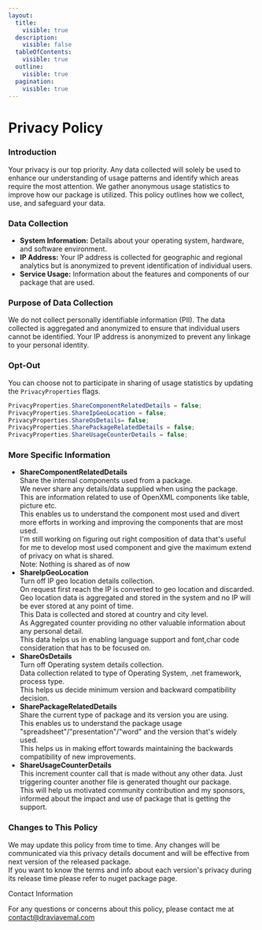```yaml
---
layout:
  title:
    visible: true
  description:
    visible: false
  tableOfContents:
    visible: true
  outline:
    visible: true
  pagination:
    visible: true
---
```


# Privacy Policy

### Introduction

Your privacy is our top priority. Any data collected will solely be used to enhance our understanding of usage patterns and identify which areas require the most attention. We gather anonymous usage statistics to improve how our package is utilized. This policy outlines how we collect, use, and safeguard your data.

### Data Collection

* **System Information:** Details about your operating system, hardware, and software environment.
* **IP Address:** Your IP address is collected for geographic and regional analytics but is anonymized to prevent identification of individual users.
* **Service Usage:** Information about the features and components of our package that are used.

### Purpose of Data Collection

We do not collect personally identifiable information (PII). The data collected is aggregated and anonymized to ensure that individual users cannot be identified. Your IP address is anonymized to prevent any linkage to your personal identity.

### Opt-Out

You can choose not to participate in sharing of usage statistics by updating the `PrivacyProperties` flags.

```csharp
PrivacyProperties.ShareComponentRelatedDetails = false;
PrivacyProperties.ShareIpGeoLocation = false;
PrivacyProperties.ShareOsDetails= false;
PrivacyProperties.SharePackageRelatedDetails = false;
PrivacyProperties.ShareUsageCounterDetails = false;
```

### More Specific Information

* **ShareComponentRelatedDetails**\
  Share the internal components used from a package. \
  We never share any details/data supplied when using the package. \
  This are information related to use of OpenXML components like table, picture etc. \
  This enables us to understand the component most used and divert more efforts in working and improving the components that are most used. \
  I'm still working on figuring out right composition of data that's useful for me to develop most used component and give the maximum extend of privacy on what is shared.\
  Note: Nothing is shared as of now
* **ShareIpGeoLocation**\
  Turn off IP geo location details collection.\
  On request first reach the IP is converted to geo location and discarded. Geo location data is aggregated and stored in the system and no IP will be ever stored at any point of time.\
  This Data is collected and stored at country and city level.\
  As Aggregated counter providing no other valuable information about any personal detail.\
  This data helps us in enabling language support and font,char code consideration that has to be focused on.
* **ShareOsDetails**\
  Turn off Operating system details collection.\
  Data collection related to type of Operating System, .net framework, process type.\
  This helps us decide minimum version and backward compatibility decision.
* **SharePackageRelatedDetails**\
  Share the current type of package and its version you are using. \
  This enables us to understand the package usage "spreadsheet"/"presentation"/"word" and the version that's widely used.\
  This helps us in making effort towards maintaining the backwards compatibility of new improvements.
* **ShareUsageCounterDetails**\
  This increment counter call that is made without any other data. Just triggering counter another file is generated thought our package.\
  This will help us motivated community contribution and my sponsors, informed about the impact and use of package that is getting the support.

### Changes to This Policy

We may update this policy from time to time. Any changes will be communicated via this privacy details document and will be effective from next version of the released package.\
If you want to know the terms and info about each version's privacy during its release time please refer to nuget package page.

Contact Information

For any questions or concerns about this policy, please contact me at contact@draviavemal.com
